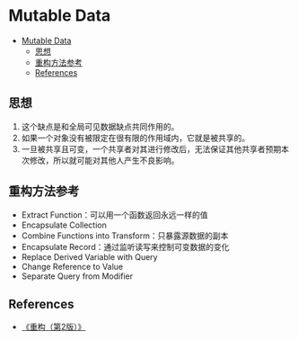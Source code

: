 # Mutable Data


<!-- TOC -->

- [Mutable Data](#mutable-data)
    - [思想](#思想)
    - [重构方法参考](#重构方法参考)
    - [References](#references)

<!-- /TOC -->


## 思想
1. 这个缺点是和全局可见数据缺点共同作用的。
2. 如果一个对象没有被限定在很有限的作用域内，它就是被共享的。
3. 一旦被共享且可变，一个共享者对其进行修改后，无法保证其他共享者预期本次修改，所以就可能对其他人产生不良影响。


## 重构方法参考
* Extract Function：可以用一个函数返回永远一样的值
* Encapsulate Collection
* Combine Functions into Transform：只暴露源数据的副本
* Encapsulate Record：通过监听读写来控制可变数据的变化
* Replace Derived Variable with Query
* Change Reference to Value
* Separate Query from Modifier


## References
* [《重构（第2版）》](https://book.douban.com/subject/33400354/)
